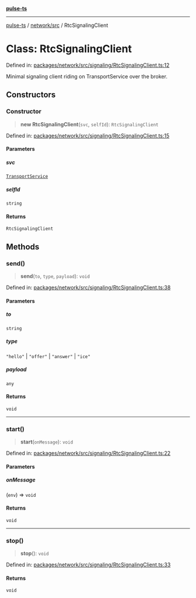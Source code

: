 [**pulse-ts**](../../../README.md)

***

[pulse-ts](../../../README.md) / [network/src](../README.md) / RtcSignalingClient

# Class: RtcSignalingClient

Defined in: [packages/network/src/signaling/RtcSignalingClient.ts:12](https://github.com/jlehett/pulse-ts/blob/4869ef2c4af7bf37d31e2edd2d6d1ba148133fb2/packages/network/src/signaling/RtcSignalingClient.ts#L12)

Minimal signaling client riding on TransportService over the broker.

## Constructors

### Constructor

> **new RtcSignalingClient**(`svc`, `selfId`): `RtcSignalingClient`

Defined in: [packages/network/src/signaling/RtcSignalingClient.ts:15](https://github.com/jlehett/pulse-ts/blob/4869ef2c4af7bf37d31e2edd2d6d1ba148133fb2/packages/network/src/signaling/RtcSignalingClient.ts#L15)

#### Parameters

##### svc

[`TransportService`](TransportService.md)

##### selfId

`string`

#### Returns

`RtcSignalingClient`

## Methods

### send()

> **send**(`to`, `type`, `payload`): `void`

Defined in: [packages/network/src/signaling/RtcSignalingClient.ts:38](https://github.com/jlehett/pulse-ts/blob/4869ef2c4af7bf37d31e2edd2d6d1ba148133fb2/packages/network/src/signaling/RtcSignalingClient.ts#L38)

#### Parameters

##### to

`string`

##### type

`"hello"` | `"offer"` | `"answer"` | `"ice"`

##### payload

`any`

#### Returns

`void`

***

### start()

> **start**(`onMessage`): `void`

Defined in: [packages/network/src/signaling/RtcSignalingClient.ts:22](https://github.com/jlehett/pulse-ts/blob/4869ef2c4af7bf37d31e2edd2d6d1ba148133fb2/packages/network/src/signaling/RtcSignalingClient.ts#L22)

#### Parameters

##### onMessage

(`env`) => `void`

#### Returns

`void`

***

### stop()

> **stop**(): `void`

Defined in: [packages/network/src/signaling/RtcSignalingClient.ts:33](https://github.com/jlehett/pulse-ts/blob/4869ef2c4af7bf37d31e2edd2d6d1ba148133fb2/packages/network/src/signaling/RtcSignalingClient.ts#L33)

#### Returns

`void`
